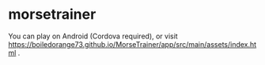 # morsetrainer

You can play on Android (Cordova required),
or visit https://boiledorange73.github.io/MorseTrainer/app/src/main/assets/index.html .
